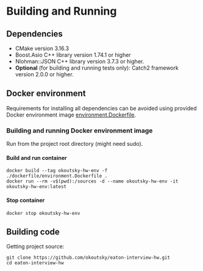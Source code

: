 # Building and Running

## Dependencies
- CMake version 3.16.3
- Boost.Asio C++ library version 1.74.1 or higher
- Nlohman::JSON C++ library version 3.7.3 or higher.
- **Optional** (for building and running tests only): Catch2 framework version 2.0.0 or higher.

## Docker environment
Requirements for installing all dependencies can be avoided using provided Docker environment image [environment.Dockerfile](../dockerfile/environment.Dockerfile).

### Building and running Docker environment image
Run from the project root directory (might need sudo).

#### Build and run container
```
docker build --tag okoutsky-hw-env -f ./dockerfile/environment.Dockerfile .
docker run --rm -v$(pwd):/sources -d --name okoutsky-hw-env -it okoutsky-hw-env:latest
```

#### Stop container
```
docker stop okoutsky-hw-env
```

## Building code
Getting project source:

```
git clone https://github.com/okoutsky/eaton-interview-hw.git
cd eaton-interview-hw
```

